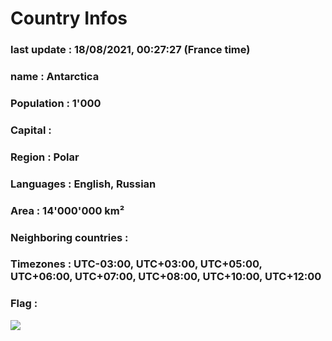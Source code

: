 # Country  Infos
### last update : 18/08/2021, 00:27:27 (France time)

### name : Antarctica
### Population : 1'000
### Capital : 
### Region : Polar
### Languages : English, Russian
### Area : 14'000'000 km²
### Neighboring countries : 
### Timezones : UTC-03:00, UTC+03:00, UTC+05:00, UTC+06:00, UTC+07:00, UTC+08:00, UTC+10:00, UTC+12:00

### Flag :
![](https://restcountries.eu/data/ata.svg)